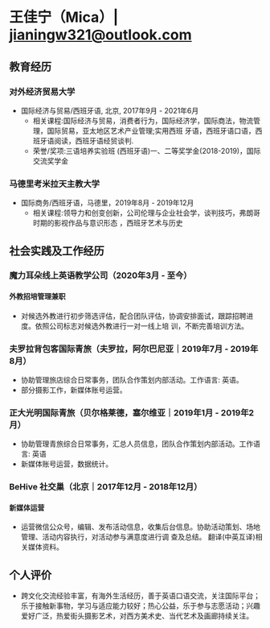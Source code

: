 # 王佳宁（Mica）| jianingw321@outlook.com

##  <i class="fa fa-cogs" aria-hidden="true"></i> 教育经历

### 对外经济贸易大学

* 国际经济与贸易/西班牙语, 北京, 2017年9月 - 2021年6月
    * 相关课程:国际经济与贸易，消费者行为，国际经济学，国际商法，物流管理，国际贸易，亚太地区艺术产业管理;实用西班 牙语，西班牙语口语，西班牙语阅读，西班牙语经贸谈判.
    * 荣誉/奖项:三语培养实验班 (西班牙语)一、二等奖学金(2018-2019)，国际交流奖学金

### 马德里考米拉天主教大学
* 国际商务/西班牙语，马德里，2019年8月 - 2019年12月
    * 相关课程:领导力和创变创新，公司伦理与企业社会学，谈判技巧，弗朗哥时期的影视作品与意识形态 ，西班牙艺术与历史




##  <i class="fa fa-briefcase" aria-hidden="true"></i> 社会实践及工作经历

### 魔力耳朵线上英语教学公司（2020年3月 - 至今）

#### 外教招培管理兼职
* 对候选外教进行初步筛选评估，配合团队评估，协调安排面试，跟踪招聘进度。依照公司标志对候选外教进行一对一线上培 训，不断完善培训方法。

### 夫罗拉背包客国际青旅（夫罗拉，阿尔巴尼亚｜2019年7月 - 2019年8月）
* 协助管理旅店综合日常事务，团队合作策划内部活动。工作语言: 英语。
* 部分摄影工作，新媒体账号运营。

### 正大光明国际青旅（贝尔格莱德，塞尔维亚｜2019年1月 - 2019年2月）
* 协助管理青旅综合日常事务，汇总人员信息，团队合作策划内部活动。工作语言: 英语
* 新媒体账号运营，数据统计。

### BeHive 社交巢（北京｜2017年12月 - 2018年12月）
#### 新媒体运营
* 运营微信公众号，编辑、发布活动信息，收集后台信息。协助活动策划、场地管理、活动内容执行，对活动参与满意度进行调 查及总结。 翻译(中英互译)相关媒体资料。

##  <i class="fa fa-briefcase" aria-hidden="true"></i> 个人评价

* 跨文化交流经验丰富，有海外生活经历，善于英语口语交流，关注国际平台；乐于接触新事物，学习与适应能力较好；热心公益，乐于参与志愿活动；兴趣爱好广泛，热爱街头摄影艺术，对西方美术史、当代艺术及画廊持续关注。